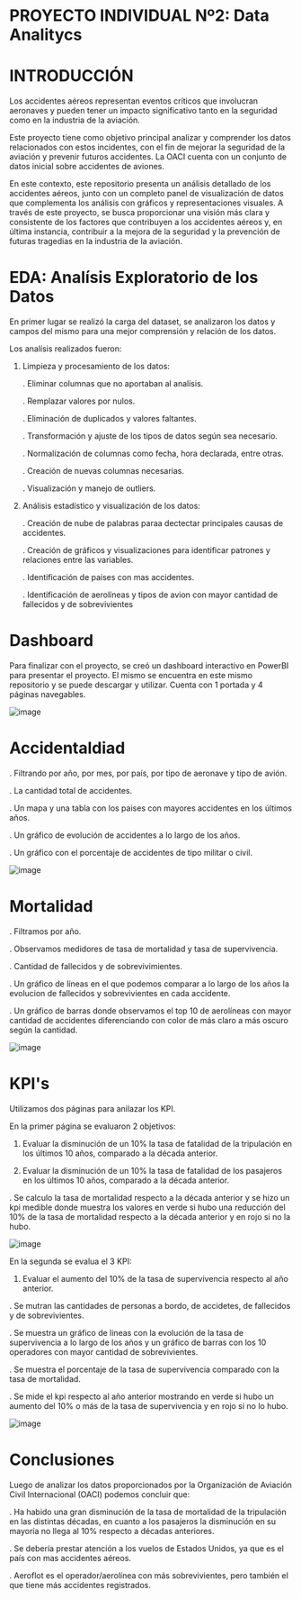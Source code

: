 # PROYECTO INDIVIDUAL Nº2: Data Analitycs

# INTRODUCCIÓN
Los accidentes aéreos representan eventos críticos que involucran aeronaves y pueden tener un impacto significativo tanto en la seguridad como en la industria de la aviación.

Este proyecto tiene como objetivo principal analizar y comprender los datos relacionados con estos incidentes, con el fin de mejorar la seguridad de la aviación y prevenir futuros accidentes. La OACI cuenta con un conjunto de datos inicial sobre accidentes de aviones.

En este contexto, este repositorio presenta un análisis detallado de los accidentes aéreos, junto con un completo panel de visualización de datos que complementa los análisis con gráficos y representaciones visuales. A través de este proyecto, se busca proporcionar una visión más clara y consistente de los factores que contribuyen a los accidentes aéreos y, en última instancia, contribuir a la mejora de la seguridad y la prevención de futuras tragedias en la industria de la aviación.

# EDA: Analísis Exploratorio de los Datos

En primer lugar se realizó la carga del dataset, se analizaron los datos y campos del mismo para una mejor comprensión y relación de los datos. 

Los analísis realizados fueron:

1. Limpieza y procesamiento de los datos:
   
   . Eliminar columnas que no aportaban al analísis.
   
   . Remplazar valores por nulos.
   
   . Eliminación de duplicados y valores faltantes.
   
   . Transformación y ajuste de los tipos de datos según sea necesario.
   
   . Normalización de columnas como fecha, hora declarada, entre otras.
    
   . Creación de nuevas columnas necesarias.
   
   . Visualización y manejo de outliers.
   
2. Análisis estadístico y visualización de los datos:
   
   . Creación de nube de palabras paraa dectectar principales causas de accidentes.
   
   . Creación de gráficos y visualizaciones para identificar patrones y relaciones entre las variables.
   
   . Identificación de países con mas accidentes.
   
   . Identificación de aerolíneas y tipos de avion con mayor cantidad de fallecidos y de sobrevivientes


# Dashboard
Para finalizar con el proyecto, se creó un dashboard interactivo en PowerBI para presentar el proyecto. El mismo se encuentra en este mismo repositorio y se puede descargar y utilizar.
Cuenta con 1 portada y 4 páginas navegables.

![image](https://github.com/vickigalvez/PI_DataAnalytics/assets/106280956/1511c539-caa0-4c84-b6a5-1615b4617461)

# Accidentaldiad
  . Filtrando por año, por mes, por país, por tipo de aeronave y tipo de avión.
  
  . La cantidad total de accidentes.
  
  . Un mapa y una tabla con los paises con mayores accidentes en los últimos años. 
  
  . Un gráfico de evolución de accidentes a lo largo de los años.
  
  . Un gráfico con el porcentaje de accidentes de tipo militar o civil.

![image](https://github.com/vickigalvez/PI_DataAnalytics/assets/106280956/b625b8d7-7588-4d46-bf3c-603ba68a0374)

# Mortalidad

  . Filtramos por año.
  
  . Observamos medidores de tasa de mortalidad y tasa de supervivencia.
  
  . Cantidad de fallecidos y de sobrevivimientes.
  
  . Un gráfico de líneas en el que podemos comparar a lo largo de los años la evolucion de fallecidos y sobrevivientes en cada accidente.
  
  . Un gráfico de barras donde observamos el top 10 de aerolíneas con mayor cantidad de accidentes diferenciando con color de más claro a más oscuro según la cantidad.

![image](https://github.com/vickigalvez/PI_DataAnalytics/assets/106280956/531bb3d2-07ea-4b10-bf77-bb9bed7fef96)

# KPI's

Utilizamos dos páginas para anilazar los KPI. 

En la primer página se evaluaron 2 objetivos:

1. Evaluar la disminución de un 10% la tasa de fatalidad de la tripulación en los últimos 10 años, comparado a la década anterior.
   
2. Evaluar la disminución de un 10% la tasa de fatalidad de los pasajeros en los últimos 10 años, comparado a la década anterior.
   
  . Se calculo la tasa de mortalidad respecto a la década anterior y se hizo un kpi medible donde muestra los valores en verde si hubo una reducción del 10% de la tasa de mortalidad respecto a la década anterior y en rojo si no la hubo. 

![image](https://github.com/vickigalvez/PI_DataAnalytics/assets/106280956/b6d2445f-42fc-4b94-ae8c-7aa2add629fa)

En la segunda se evalua el 3 KPI:

1. Evaluar el aumento del 10% de la tasa de supervivencia respecto al año anterior.
   
  . Se mutran las cantidades de personas a bordo, de accidetes, de fallecidos y de sobrevivientes.
  
   . Se muestra un gráfico de lineas con la evolución de la tasa de supervivencia a lo largo de los años y un gráfico de barras con los 10 operadores con mayor cantidad de sobrevivientes.
   
   . Se muestra el porcentaje de la tasa de supervivencia comparado con la tasa de mortalidad.
   
   . Se mide el kpi respecto al año anterior mostrando en verde si hubo un aumento del 10% o más de la tasa de supervivencia y en rojo si no lo hubo.

![image](https://github.com/vickigalvez/PI_DataAnalytics/assets/106280956/06133fb5-53bd-45da-b9cf-9ca2c69c3b33)

# Conclusiones

Luego de analizar los datos proporcionados por la Organización de Aviación Civil Internacional (OACI) podemos concluir que: 

  . Ha habido una gran disminución de la tasa de mortalidad de la tripulación en las distintas décadas, en cuanto a los pasajeros la disminución en su mayoría no llega al 10% respecto a décadas anteriores.
  
  . Se debería prestar atención a los vuelos de Estados Unidos, ya que es el país con mas accidentes aéreos.
  
  . Aeroflot es el operador/aerolínea con más sobrevivientes, pero también el que tiene más accidentes registrados.




   
